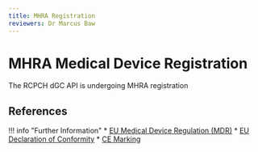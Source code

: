 ```yaml
---
title: MHRA Registration
reviewers: Dr Marcus Baw
---
```


# MHRA Medical Device Registration

The RCPCH dGC API is undergoing MHRA registration 

## References


!!! info "Further Information"
    * [EU Medical Device Regulation (MDR)]()
    * [EU Declaration of Conformity]()
    * [CE Marking]()